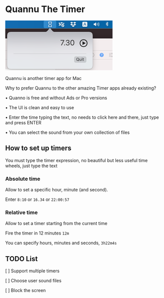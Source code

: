 # Quannu The Timer

![Quanno Screenshot](screenshot.png)

Quannu is another timer app for Mac

Why to prefer Quannu to the other amazing Timer apps already existing?

• Quanno is free and without Ads or Pro versions

• The UI is clean and easy to use

• Enter the time typing the text, no needs to click here and there, just type and press ENTER

• You can select the sound from your own collection of files


## How to set up timers

You must type the timer expression, no beautiful but less useful time wheels, just type the text

### Absolute time

Allow to set a specific hour, minute (and second).

Enter `8:10` or `16.34` or `22:00:57`

### Relative time

Allow to set a timer starting from the current time

Fire the timer in 12 minutes `12m`

You can specify hours, minutes and seconds, `3h22m4s`

## TODO List

[ ] Support multiple timers
 
[ ] Choose user sound files

[ ] Block the screen 